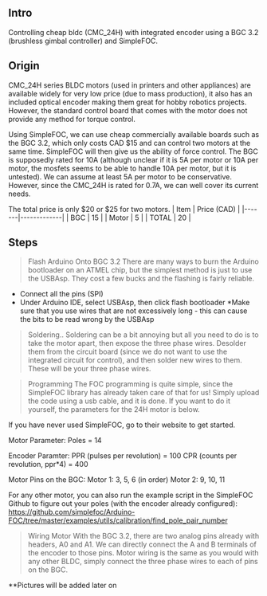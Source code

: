 ## Intro
Controlling cheap bldc (CMC_24H) with integrated encoder using a BGC 3.2 (brushless gimbal controller) and SimpleFOC.

## Origin
CMC_24H series BLDC motors (used in printers and other appliances) are available widely for very low price (due to mass production), it also has an included optical encoder making them great for hobby robotics projects. However, the standard control board that comes with the motor does not provide any method for torque control. 

Using SimpleFOC, we can use cheap commercially available boards such as the BGC 3.2, which only costs CAD $15 and can control two motors at the same time. SimpleFOC will then give us the ability of force control. 
The BGC is supposedly rated for 10A (although unclear if it is 5A per motor or 10A per motor, the mosfets seems to be able to handle 10A per motor, but it is untested). We can assume at least 5A per motor to be conservative. 
However, since the CMC_24H is rated for 0.7A, we can well cover its current needs. 

The total price is only $20 or $25 for two motors. 
| Item  | Price (CAD) |
|-------|-------------|
| BGC   |          15 |
| Motor |           5 |
| TOTAL |          20 |

## Steps
>Flash Arduino Onto BGC 3.2
There are many ways to burn the Arduino bootloader on an ATMEL chip, but the simplest method is just to use the USBAsp. They cost a few bucks and the flashing is fairly reliable. 
 - Connect all the pins (SPI)
 - Under Arduino IDE, select USBAsp, then click flash bootloader
*Make sure that you use wires that are not excessively long - this can cause the bits to be read wrong by the USBAsp

> Soldering..
Soldering can be a bit annoying but all you need to do is to take the motor apart, then expose the three phase wires. Desolder them from the circuit board (since we do not want to use the integrated circuit for control), and then solder new wires to them. These will be your three phase wires. 

> Programming
The FOC programming is quite simple, since the SimpleFOC library has already taken care of that for us! 
Simply upload the code using a usb cable, and it is done. If you want to do it yourself, the parameters for the 24H motor is below. 

If you have never used SimpleFOC, go to their website to get started. 

Motor Parameter: 
Poles = 14

Encoder Paramter:
PPR (pulses per revolution) = 100
CPR (counts per revolution, ppr*4) = 400 

Motor Pins on the BGC: 
Motor 1: 3, 5, 6 (in order)
Motor 2: 9, 10, 11

For any other motor, you can also run the example script in the SimpleFOC Github to figure out your poles (with the encoder already configured): 
https://github.com/simplefoc/Arduino-FOC/tree/master/examples/utils/calibration/find_pole_pair_number

> Wiring Motor
With the BGC 3.2, there are two analog pins already with headers, A0 and A1. We can directly connect the A and B terminals of the encoder to those pins. 
Motor wiring is the same as you would with any other BLDC, simply connect the three phase wires to each of pins on the BGC. 

**Pictures will be added later on


